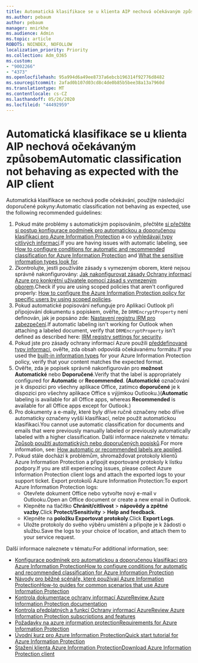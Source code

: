 ```yaml
---
title: Automatická klasifikace se u klienta AIP nechová očekávaným způsobem
ms.author: pebaum
author: pebaum
manager: mnirkhe
ms.audience: Admin
ms.topic: article
ROBOTS: NOINDEX, NOFOLLOW
localization_priority: Priority
ms.collection: Adm_O365
ms.custom:
- "9002266"
- "4373"
ms.openlocfilehash: 95a994d6a49ee8737a6ebcb196314f92776d8482
ms.sourcegitcommit: 2afad0b107d03cd8c4de0b85b5bee38a13a7960d
ms.translationtype: MT
ms.contentlocale: cs-CZ
ms.lasthandoff: 05/26/2020
ms.locfileid: "44492959"
---
```

# <a name="automatic-classification-not-behaving-as-expected-with-the-aip-client"></a><span data-ttu-id="c39f6-102">Automatická klasifikace se u klienta AIP nechová očekávaným způsobem</span><span class="sxs-lookup"><span data-stu-id="c39f6-102">Automatic classification not behaving as expected with the AIP client</span></span>

<span data-ttu-id="c39f6-103">Automatická klasifikace se nechová podle očekávání, použijte následující doporučené pokyny:</span><span class="sxs-lookup"><span data-stu-id="c39f6-103">Automatic classification not behaving as expected, use the following recommended guidelines:</span></span>

1. <span data-ttu-id="c39f6-104">Pokud máte problémy s automatickým popisováním, přečtěte [si přečtěte si postup konfigurace podmínek pro automatickou a doporučenou klasifikaci pro Azure Information Protection](https://docs.microsoft.com/azure/information-protection/configure-policy-classification) a co [vyhledávají typy citlivých informací](https://docs.microsoft.com/office365/securitycompliance/what-the-sensitive-information-types-look-for).</span><span class="sxs-lookup"><span data-stu-id="c39f6-104">If you are having issues with automatic labeling, see [How to configure conditions for automatic and recommended classification for Azure Information Protection](https://docs.microsoft.com/azure/information-protection/configure-policy-classification) and [What the sensitive information types look for](https://docs.microsoft.com/office365/securitycompliance/what-the-sensitive-information-types-look-for).</span></span>
2. <span data-ttu-id="c39f6-105">Zkontrolujte, jestli používáte zásady s vymezeným oborem, které nejsou správně nakonfigurovány: [Jak nakonfigurovat zásady Ochrany informací Azure pro konkrétní uživatele pomocí zásad s vymezeným oborem](https://docs.microsoft.com/azure/information-protection/configure-policy-scope).</span><span class="sxs-lookup"><span data-stu-id="c39f6-105">Check if you are using scoped policies that aren't configured properly: [How to configure the Azure Information Protection policy for specific users by using scoped policies](https://docs.microsoft.com/azure/information-protection/configure-policy-scope).</span></span>
3. <span data-ttu-id="c39f6-106">Pokud automatické popisování nefunguje pro Aplikaci Outlook při připojování dokumentu s popiskem, ověřte, že `DRMEncryptProperty` není definován, jak je popsáno zde: [Nastavení registru IRM pro zabezpečení](https://docs.microsoft.com/deployoffice/security/protect-sensitive-messages-and-documents-by-using-irm-in-office#office-2016-irm-registry-key-options).</span><span class="sxs-lookup"><span data-stu-id="c39f6-106">If automatic labeling isn't working for Outlook when attaching a labeled document, verify that `DRMEncryptProperty` isn't defined as described here: [IRM registry settings for security](https://docs.microsoft.com/deployoffice/security/protect-sensitive-messages-and-documents-by-using-irm-in-office#office-2016-irm-registry-key-options).</span></span>
4. <span data-ttu-id="c39f6-107">Pokud jste pro zásady ochrany informací Azure použili [předdefinované typy informací,](https://support.office.com/article/What-the-sensitive-information-types-look-for-fd505979-76be-4d9f-b459-abef3fc9e86b) ověřte, zda obsah odpovídá očekávanému formátu.</span><span class="sxs-lookup"><span data-stu-id="c39f6-107">If you used the [built-in information types](https://support.office.com/article/What-the-sensitive-information-types-look-for-fd505979-76be-4d9f-b459-abef3fc9e86b) for your Azure Information Protection policy, verify that your content matches the expected format.</span></span>
5. <span data-ttu-id="c39f6-108">Ověřte, zda je popisek správně nakonfigurován pro **možnost Automatické** nebo **Doporučené**.</span><span class="sxs-lookup"><span data-stu-id="c39f6-108">Verify that the label is appropriately configured for **Automatic** or **Recommended**.</span></span> <span data-ttu-id="c39f6-109">**(Automatické** označování je k dispozici pro všechny aplikace Office, zatímco **doporučené** je k dispozici pro všechny aplikace Office s výjimkou Outlooku.)</span><span class="sxs-lookup"><span data-stu-id="c39f6-109">(**Automatic** labeling is available for all Office apps, whereas **Recommended** is available for all Office apps except for Outlook.)</span></span>
6. <span data-ttu-id="c39f6-110">Pro dokumenty a e-maily, které byly dříve ručně označeny nebo dříve automaticky označeny vyšší klasifikací, nelze použít automatickou klasifikaci.</span><span class="sxs-lookup"><span data-stu-id="c39f6-110">You cannot use automatic classification for documents and emails that were previously manually labeled or previously automatically labeled with a higher classification.</span></span>  <span data-ttu-id="c39f6-111">Další informace naleznete v tématu: [Způsob použití automatických nebo doporučených popisků](https://docs.microsoft.com/azure/information-protection/configure-policy-classification#how-automatic-or-recommended-labels-are-applied).</span><span class="sxs-lookup"><span data-stu-id="c39f6-111">For more information, see: [How automatic or recommended labels are applied](https://docs.microsoft.com/azure/information-protection/configure-policy-classification#how-automatic-or-recommended-labels-are-applied).</span></span>
7. <span data-ttu-id="c39f6-112">Pokud stále dochází k problémům, shromažďovat protokoly klientů Azure Information Protection a připojit exportované protokoly k lístku podpory.</span><span class="sxs-lookup"><span data-stu-id="c39f6-112">If you are still experiencing issues, please collect Azure Information Protection client logs and attach the exported logs to your support ticket.</span></span> <span data-ttu-id="c39f6-113">Export protokolů Azure Information Protection:</span><span class="sxs-lookup"><span data-stu-id="c39f6-113">To export Azure Information Protection logs:</span></span>
    - <span data-ttu-id="c39f6-114">Otevřete dokument Office nebo vytvořte nový e-mail v Outlooku.</span><span class="sxs-lookup"><span data-stu-id="c39f6-114">Open an Office document or create a new email in Outlook.</span></span>
    - <span data-ttu-id="c39f6-115">Klepněte na tlačítko **Chránit/citlivost**  >  **nápovědy a zpětné vazby**.</span><span class="sxs-lookup"><span data-stu-id="c39f6-115">Click **Protect/Sensitivity** > **Help and feedback**.</span></span>
    - <span data-ttu-id="c39f6-116">Klepněte na **položku Exportovat protokoly**.</span><span class="sxs-lookup"><span data-stu-id="c39f6-116">Click **Export Logs**.</span></span>
    - <span data-ttu-id="c39f6-117">Uložte protokoly do svého výběru umístění a připojte je k žádosti o službu.</span><span class="sxs-lookup"><span data-stu-id="c39f6-117">Save the logs to your choice of location, and attach them to your service request.</span></span>

<span data-ttu-id="c39f6-118">Další informace naleznete v tématu:</span><span class="sxs-lookup"><span data-stu-id="c39f6-118">For additional information, see:</span></span>

- [<span data-ttu-id="c39f6-119">Konfigurace podmínek pro automatickou a doporučenou klasifikaci pro Azure Information Protection</span><span class="sxs-lookup"><span data-stu-id="c39f6-119">How to configure conditions for automatic and recommended classification for Azure Information Protection</span></span>](https://docs.microsoft.com/azure/information-protection/configure-policy-classification)
- [<span data-ttu-id="c39f6-120">Návody pro běžné scénáře, které používají Azure Information Protection</span><span class="sxs-lookup"><span data-stu-id="c39f6-120">How-to guides for common scenarios that use Azure Information Protection</span></span>](https://docs.microsoft.com/azure/information-protection/how-to-guides)
- [<span data-ttu-id="c39f6-121">Kontrola dokumentace ochrany informací Azure</span><span class="sxs-lookup"><span data-stu-id="c39f6-121">Review Azure Information Protection documentation</span></span>](https://docs.microsoft.com/azure/information-protection/what-is-information-protection)
- [<span data-ttu-id="c39f6-122">Kontrola předplatných a funkcí Ochrany informací Azure</span><span class="sxs-lookup"><span data-stu-id="c39f6-122">Review Azure Information Protection subscriptions and features</span></span>](https://azure.microsoft.com/pricing/details/information-protection)
- [<span data-ttu-id="c39f6-123">Požadavky na azure information protection</span><span class="sxs-lookup"><span data-stu-id="c39f6-123">Requirements for Azure Information Protection</span></span>](https://docs.microsoft.com/azure/information-protection/get-started/requirements)
- [<span data-ttu-id="c39f6-124">Úvodní kurz pro Azure Information Protection</span><span class="sxs-lookup"><span data-stu-id="c39f6-124">Quick start tutorial for Azure Information Protection</span></span>](https://docs.microsoft.com/azure/information-protection/get-started/infoprotect-quick-start-tutorial)
- [<span data-ttu-id="c39f6-125">Stažení klienta Azure Information Protection</span><span class="sxs-lookup"><span data-stu-id="c39f6-125">Download Azure Information Protection client</span></span>](https://www.microsoft.com/download/details.aspx?id=53018)
